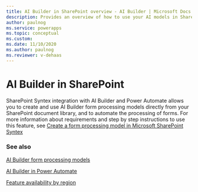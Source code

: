 ```yaml
---
title: AI Builder in SharePoint overview - AI Builder | Microsoft Docs
description: Provides an overview of how to use your AI models in SharePoint.
author: paulnog
ms.service: powerapps
ms.topic: conceptual
ms.custom: 
ms.date: 11/10/2020
ms.author: paulnog
ms.reviewer: v-dehaas
---
```


# AI Builder in SharePoint

SharePoint Syntex integration with  AI Builder and Power Automate allows you to create and use AI Builder form processing models directly from your SharePoint document library, and to automate the processing of forms. For more information about requirements and step by step instructions to use this feature, see [Create a form processing model in Microsoft SharePoint Syntex](/microsoft-365/contentunderstanding/create-a-form-processing-model)

### See also

[AI Builder form processing models](form-processing-model-overview.md)

[AI Builder in Power Automate](use-in-flow-overview.md)

[Feature availability by region](availability-region.md)  
